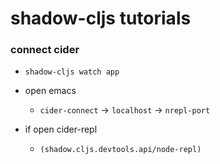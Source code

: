 shadow-cljs tutorials
==

### connect cider
* ```shadow-cljs watch app```

* open emacs
  * ```cider-connect``` -> ```localhost``` -> ```nrepl-port```

* if open cider-repl
  * ```(shadow.cljs.devtools.api/node-repl)```
